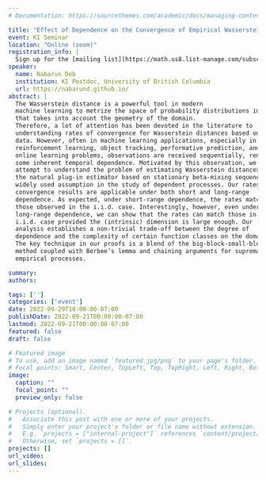 ```yaml
---
# Documentation: https://sourcethemes.com/academic/docs/managing-content/

title: "Effect of Dependence on the Convergence of Empirical Wasserstein Distance"
event: KI Seminar
location: "Online (zoom)"
registration_info: |
  Sign up for the [mailing list](https://math.us8.list-manage.com/subscribe/post?u=c9cc3beec9fa57d7299ac161c&id=845fe9abdc) to receive the connection details
speaker:
  name: Nabarun Deb
  institution: KI Postdoc, University of British Columbia
  url: https://nabarund.github.io/
abstract: |
  The Wasserstein distance is a powerful tool in modern
  machine learning to metrize the space of probability distributions in a way
  that takes into account the geometry of the domain.
  Therefore, a lot of attention has been devoted in the literature to
  understanding rates of convergence for Wasserstein distances based on i.i.d
  data. However, often in machine learning applications, especially in
  reinforcement learning, object tracking, performative prediction, and other
  online learning problems, observations are received sequentially, rendering
  some inherent temporal dependence. Motivated by this observation, we
  attempt to understand the problem of estimating Wasserstein distances using
  the natural plug-in estimator based on stationary beta-mixing sequences, a
  widely used assumption in the study of dependent processes. Our rates of
  convergence results are applicable under both short and long-range
  dependence. As expected, under short-range dependence, the rates match
  those observed in the i.i.d. case. Interestingly, however, even under
  long-range dependence, we can show that the rates can match those in the
  i.i.d. case provided the (intrinsic) dimension is large enough. Our
  analysis establishes a non-trivial trade-off between the degree of
  dependence and the complexity of certain function classes on the domain.
  The key technique in our proofs is a blend of the big-block-small-block
  method coupled with Berbee’s lemma and chaining arguments for suprema of
  empirical processes.

summary:
authors:

tags: ['']
categories: ['event']
date: 2022-09-29T10:00:00-07:00
publishDate: 2022-09-21T00:00:00-07:00
lastmod: 2022-09-21T00:00:00-07:00
featured: false
draft: false

# Featured image
# To use, add an image named `featured.jpg/png` to your page's folder.
# Focal points: Smart, Center, TopLeft, Top, TopRight, Left, Right, BottomLeft, Bottom, BottomRight.
image:
  caption: ""
  focal_point: ""
  preview_only: false

# Projects (optional).
#   Associate this post with one or more of your projects.
#   Simply enter your project's folder or file name without extension.
#   E.g. `projects = ["internal-project"]` references `content/project/deep-learning/index.md`.
#   Otherwise, set `projects = []`.
projects: []
url_video:
url_slides:
---
```

